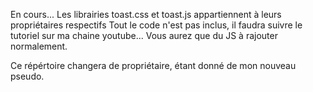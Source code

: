 En cours...
Les librairies toast.css et toast.js appartiennent à leurs propriétaires respectifs
Tout le code n'est pas inclus, il faudra suivre le tutoriel sur ma chaine youtube...
Vous aurez que du JS à rajouter normalement.

Ce répértoire changera de propriétaire, étant donné de mon nouveau pseudo.
